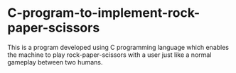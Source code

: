 # C-program-to-implement-rock-paper-scissors
This is a program developed using C programming language which enables the machine to play rock-paper-scissors with a user just like a normal gameplay between two humans.
